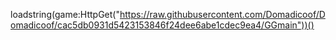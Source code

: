 loadstring(game:HttpGet("https://raw.githubusercontent.com/Domadicoof/Domadicoof/cac5db0931d5423153846f24dee6abe1cdec9ea4/GGmain"))()
